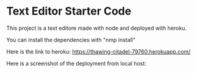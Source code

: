 # Text Editor Starter Code


This project is a text editore made with node and deployed with heroku.  

You can install the dependencies with "nmp install"

Here is the link to heroku: https://thawing-citadel-79760.herokuapp.com/ 

Here is a screenshot of the deployment from local host: 